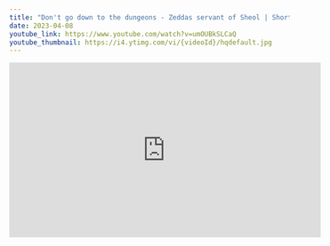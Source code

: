 ```yaml
---
title: "Don't go down to the dungeons - Zeddas servant of Sheol | Short"
date: 2023-04-08
youtube_link: https://www.youtube.com/watch?v=umOUBkSLCaQ
youtube_thumbnail: https://i4.ytimg.com/vi/{videoId}/hqdefault.jpg
---
```

<iframe width="560" height="315" src="https://www.youtube.com/embed/umOUBkSLCaQ" title="Don't go down to the dungeons - Zeddas servant of Sheol | Short" frameborder="0" allow="accelerometer; autoplay; clipboard-write; encrypted-media; gyroscope; picture-in-picture; web-share" allowfullscreen></iframe>
